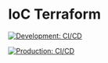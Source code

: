 # IoC Terraform

[![Development: CI/CD](https://github.com/vancodocton/FinalProject.IoC/actions/workflows/development.cd.yml/badge.svg)](https://github.com/vancodocton/FinalProject.IoC/actions/workflows/development.cd.yml)


[![Production: CI/CD](https://github.com/vancodocton/FinalProject.IoC/actions/workflows/production.cd.yml/badge.svg)](https://github.com/vancodocton/FinalProject.IoC/actions/workflows/production.cd.yml)